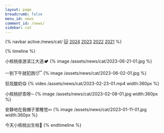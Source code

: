 ```yaml
---
layout: page
breadcrumb: false
menu_id: news
comment_id: /news/
sidebar: cat
---
```


{% navbar active:/news/cat/ [🐱](/news/cat/) [2024](/news/) [2023](/news/2023/) [2022](/news/2022/) [2021](/news/2021/) %}

{% timeline %}
<!-- node 2023-06-21 -->
小核桃夜游滨江大道🏕️
{% image /assets/news/cat/2023-06-21-01.jpg %}
<!-- node 2023-06-02 -->
一到下午就犯困😴
{% image /assets/news/cat/2023-06-02-01.jpg %}
<!-- node 2023-02-23 -->
狂炫酸奶😋
{% video /assets/news/cat/2023-02-23-01.mp4 width:360px %}
<!-- node 2023-02-08 -->
小核桃好乖呀⁓
{% image /assets/news/cat/2023-02-08-01.jpg width:360px %}
<!-- node 2023-01-11 -->
安静地在我帽子里睡觉💤
{% image /assets/news/cat/2023-01-11-01.jpg width:360px %}
<!-- node 2022-10-27 -->
今天小核桃出生啦🎉
{% endtimeline %}
